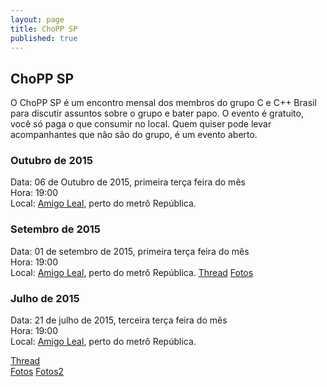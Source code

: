 ```yaml
---
layout: page
title: ChoPP SP
published: true
---
```



## ChoPP SP

O ChoPP SP é um encontro mensal dos membros do grupo C e C++ Brasil para discutir assuntos sobre o grupo e bater papo. O evento é gratuito, você só paga o que consumir no local. Quem quiser pode levar acompanhantes que não são do grupo, é um evento aberto.

### Outubro de 2015
Data: 06 de Outubro de 2015, primeira terça feira do mês  
Hora: 19:00   
Local: [Amigo Leal](http://www.amigoleal.com.br/), perto do metrô República. 


### Setembro de 2015
Data: 01 de setembro de 2015, primeira terça feira do mês  
Hora: 19:00   
Local: [Amigo Leal](http://www.amigoleal.com.br/), perto do metrô República. 
[Thread](https://groups.google.com/forum/#!topic/ccppbrasil/dGAZX1Gs2Xc)
[Fotos](https://drive.google.com/folderview?id=0B5raq27YbkvOUTdoZGJocnJLTkk&usp=sharing)
 

### Julho de 2015
Data: 21 de julho de 2015, terceira terça feira do mês  
Hora: 19:00  
Local: [Amigo Leal](http://www.amigoleal.com.br/), perto do metrô República. 

[Thread](https://groups.google.com/d/msg/ccppbrasil/_vp8VSZe2cA/1z2z9KPGrs8J)  
[Fotos](https://photos.google.com/share/AF1QipNYSeJhE1eHbgJdi1nwbrf_8AsHEn7SXE_tw-KuIRR077NGZBRO7lusxYTtZXnvZw?key=X0FWRWJtUDlBWmFnV0I2TDBPdDZHMGVJay04ZDNB)
[Fotos2](https://drive.google.com/folderview?id=0B5raq27YbkvOeHFFRXNMcFJVQnM&usp=sharing)
